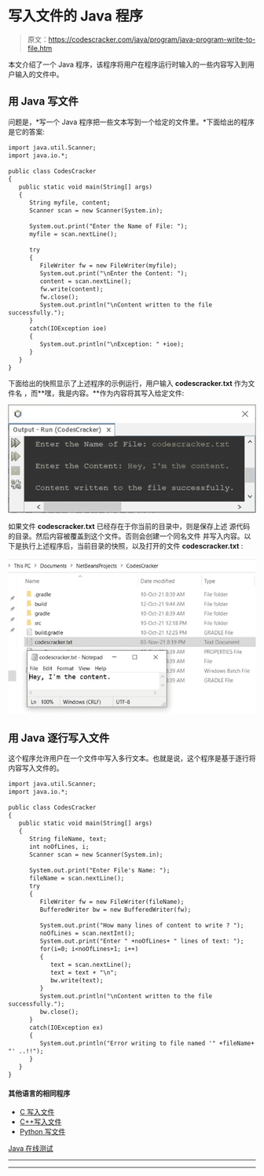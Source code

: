 # 写入文件的 Java 程序

> 原文：<https://codescracker.com/java/program/java-program-write-to-file.htm>

本文介绍了一个 Java 程序，该程序将用户在程序运行时输入的一些内容写入到用户输入的文件中。

## 用 Java 写文件

问题是，*写一个 Java 程序把一些文本写到一个给定的文件里。*下面给出的程序是它的答案:

```
import java.util.Scanner;
import java.io.*;

public class CodesCracker
{
   public static void main(String[] args)
   {
      String myfile, content;
      Scanner scan = new Scanner(System.in);

      System.out.print("Enter the Name of File: ");
      myfile = scan.nextLine();

      try
      {
         FileWriter fw = new FileWriter(myfile);
         System.out.print("\nEnter the Content: ");
         content = scan.nextLine();
         fw.write(content);
         fw.close();
         System.out.println("\nContent written to the file successfully.");
      }
      catch(IOException ioe)
      {
         System.out.println("\nException: " +ioe);
      }
   }
}
```

下面给出的快照显示了上述程序的示例运行，用户输入 **codescracker.txt** 作为文件名 ，而**嘿，我是内容。**作为内容将其写入给定文件:

![java program write to file](img/cb64fd12fd5f9e1f262605df2829434f.png)

如果文件 **codescracker.txt** 已经存在于你当前的目录中，则是保存上述 源代码的目录。然后内容被覆盖到这个文件。否则会创建一个同名文件 并写入内容。以下是执行上述程序后，当前目录的快照，以及打开的文件 **codescracker.txt** :

![write to file in java](img/d11e93269903089ea24f59223001375f.png)

## 用 Java 逐行写入文件

这个程序允许用户在一个文件中写入多行文本。也就是说，这个程序是基于逐行将内容写入文件的。

```
import java.util.Scanner;
import java.io.*;

public class CodesCracker
{
   public static void main(String[] args)
   {
      String fileName, text;
      int noOfLines, i;
      Scanner scan = new Scanner(System.in);

      System.out.print("Enter File's Name: ");
      fileName = scan.nextLine();
      try
      {
         FileWriter fw = new FileWriter(fileName);
         BufferedWriter bw = new BufferedWriter(fw);

         System.out.print("How many lines of content to write ? ");
         noOfLines = scan.nextInt();
         System.out.print("Enter " +noOfLines+ " lines of text: ");
         for(i=0; i<noOfLines+1; i++)
         {
            text = scan.nextLine();
            text = text + "\n";
            bw.write(text);
         }
         System.out.println("\nContent written to the file successfully.");
         bw.close();
      }
      catch(IOException ex)
      {
         System.out.println("Error writing to file named '" +fileName+ "' ..!!");
      }
   }
}
```

#### 其他语言的相同程序

*   [C 写入文件](/c/program/c-program-write-file.htm)
*   [C++写入文件](/cpp/program/cpp-program-write-file.htm)
*   [Python 写文件](/python/program/python-program-write-to-file.htm)

[Java 在线测试](/exam/showtest.php?subid=1)

* * *

* * *